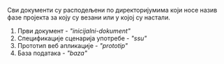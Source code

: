 Сви документи су расподељени по директоријумима који носе назив фазе пројекта за коју су везани или у којој су настали.

1. Први документ - *"inicijalni-dokument"*
2. Спецификације сценарија употребе - *"ssu"*
3. Прототип веб апликације - *"prototip"*
4. База података - *"baza"*